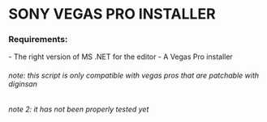 <summary> 
<h1> SONY VEGAS PRO INSTALLER </h1>
</summary>
<h3> Requirements: </h3>
- The right version of MS .NET for the editor
- A Vegas Pro installer 
<h6>note: this script is only compatible with vegas pros that are patchable with diginsan</h6>
<h6>note 2: it has not been properly tested yet</h6>